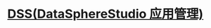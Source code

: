 # [DSS(DataSphereStudio 应用管理)](https://github.com/WeBankFinTech/DataSphereStudio/blob/master/README-ZH.md)



